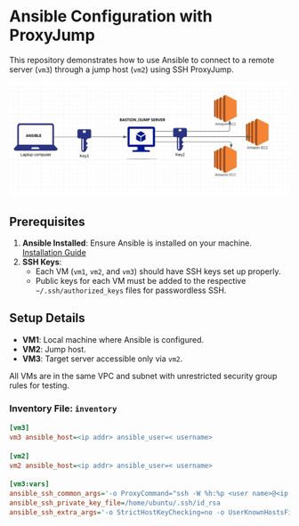 # Ansible Configuration with ProxyJump

This repository demonstrates how to use Ansible to connect to a remote server (`vm3`) through a jump host (`vm2`) using SSH ProxyJump.

![PROXY IMAGE](proxy.jpeg)

## Prerequisites

1. **Ansible Installed**: Ensure Ansible is installed on your machine. [Installation Guide](https://docs.ansible.com/ansible/latest/installation_guide/intro_installation.html)
2. **SSH Keys**: 
   - Each VM (`vm1`, `vm2`, and `vm3`) should have SSH keys set up properly.
   - Public keys for each VM must be added to the respective `~/.ssh/authorized_keys` files for passwordless SSH.

## Setup Details

- **VM1**: Local machine where Ansible is configured.
- **VM2**: Jump host.
- **VM3**: Target server accessible only via `vm2`.

All VMs are in the same VPC and subnet with unrestricted security group rules for testing.

### Inventory File: `inventory`

```ini
[vm3]
vm3 ansible_host=<ip addr> ansible_user=< username> 

[vm2]
vm2 ansible_host=<ip addr> ansible_user=< username>

[vm3:vars]
ansible_ssh_common_args='-o ProxyCommand="ssh -W %h:%p <user name>@<ip addr> -i /home/ubuntu/.ssh/id_rsa -o StrictHostKeyChecking=no -o UserKnownHostsFile=/dev/null"'
ansible_ssh_private_key_file=/home/ubuntu/.ssh/id_rsa
ansible_ssh_extra_args='-o StrictHostKeyChecking=no -o UserKnownHostsFile=/dev/null'
